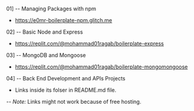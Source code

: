 01]
-- Managing Packages with npm
* https://e0mr-boilerplate-npm.glitch.me

02]
-- Basic Node and Express
* https://replit.com/@mohammad01ragab/boilerplate-express

03] 
-- MongoDB and Mongoose
* https://replit.com/@mohammad01ragab/boilerplate-mongomongoose

04] 
-- Back End Development and APIs Projects
* Links inside its folser in README.md file.

-- *Note:*
        Links might not work because of free hosting.